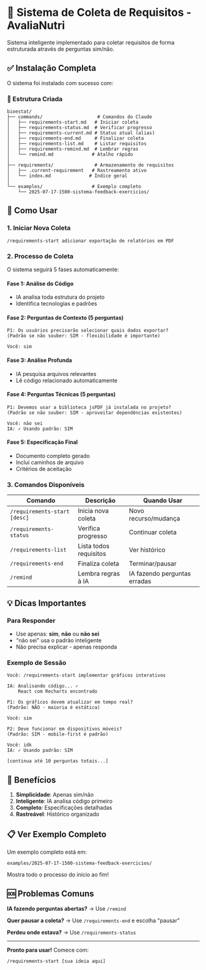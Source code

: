 # 🎯 Sistema de Coleta de Requisitos - AvaliaNutri

Sistema inteligente implementado para coletar requisitos de forma estruturada através de perguntas sim/não.

## ✅ Instalação Completa

O sistema foi instalado com sucesso com:

### 📁 Estrutura Criada
```
bioestat/
├── commands/                    # Comandos do Claude
│   ├── requirements-start.md   # Iniciar coleta
│   ├── requirements-status.md  # Verificar progresso
│   ├── requirements-current.md # Status atual (alias)
│   ├── requirements-end.md     # Finalizar coleta
│   ├── requirements-list.md    # Listar requisitos
│   ├── requirements-remind.md  # Lembrar regras
│   └── remind.md              # Atalho rápido
│
├── requirements/               # Armazenamento de requisitos
│   ├── .current-requirement   # Rastreamento ativo
│   └── index.md              # Índice geral
│
└── examples/                  # Exemplo completo
    └── 2025-07-17-1500-sistema-feedback-exercicios/
```

## 🚀 Como Usar

### 1. Iniciar Nova Coleta
```
/requirements-start adicionar exportação de relatórios em PDF
```

### 2. Processo de Coleta
O sistema seguirá 5 fases automaticamente:

#### Fase 1: Análise do Código
- IA analisa toda estrutura do projeto
- Identifica tecnologias e padrões

#### Fase 2: Perguntas de Contexto (5 perguntas)
```
P1: Os usuários precisarão selecionar quais dados exportar?
(Padrão se não souber: SIM - flexibilidade é importante)

Você: sim
```

#### Fase 3: Análise Profunda
- IA pesquisa arquivos relevantes
- Lê código relacionado automaticamente

#### Fase 4: Perguntas Técnicas (5 perguntas)
```
P1: Devemos usar a biblioteca jsPDF já instalada no projeto?
(Padrão se não souber: SIM - aproveitar dependências existentes)

Você: não sei
IA: ✓ Usando padrão: SIM
```

#### Fase 5: Especificação Final
- Documento completo gerado
- Inclui caminhos de arquivo
- Critérios de aceitação

### 3. Comandos Disponíveis

| Comando | Descrição | Quando Usar |
|---------|-----------|-------------|
| `/requirements-start [desc]` | Inicia nova coleta | Novo recurso/mudança |
| `/requirements-status` | Verifica progresso | Continuar coleta |
| `/requirements-list` | Lista todos requisitos | Ver histórico |
| `/requirements-end` | Finaliza coleta | Terminar/pausar |
| `/remind` | Lembra regras à IA | IA fazendo perguntas erradas |

## 💡 Dicas Importantes

### Para Responder
- Use apenas: **sim**, **não** ou **não sei**
- "não sei" usa o padrão inteligente
- Não precisa explicar - apenas responda

### Exemplo de Sessão
```
Você: /requirements-start implementar gráficos interativos

IA: Analisando código... ✓
    React com Recharts encontrado

P1: Os gráficos devem atualizar em tempo real?
(Padrão: NÃO - maioria é estática)

Você: sim

P2: Deve funcionar em dispositivos móveis?
(Padrão: SIM - mobile-first é padrão)

Você: idk
IA: ✓ Usando padrão: SIM

[continua até 10 perguntas totais...]
```

## 🎯 Benefícios

1. **Simplicidade**: Apenas sim/não
2. **Inteligente**: IA analisa código primeiro
3. **Completo**: Especificações detalhadas
4. **Rastreável**: Histórico organizado

## 📋 Ver Exemplo Completo

Um exemplo completo está em:
```
examples/2025-07-17-1500-sistema-feedback-exercicios/
```

Mostra todo o processo do início ao fim!

## 🆘 Problemas Comuns

**IA fazendo perguntas abertas?**
→ Use `/remind`

**Quer pausar a coleta?**
→ Use `/requirements-end` e escolha "pausar"

**Perdeu onde estava?**
→ Use `/requirements-status`

---

**Pronto para usar!** Comece com:
```
/requirements-start [sua ideia aqui]
```